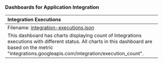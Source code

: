 ### Dashboards for Application Integration

|Integration Executions|
|:------------------|
|Filename: [integration-executions.json](integration-executions.json)|
|This dashboard has charts displaying count of Integrations executions with different status. All charts in this dashboard are based on the metric "integrations.googleapis.com/integration/execution_count".|